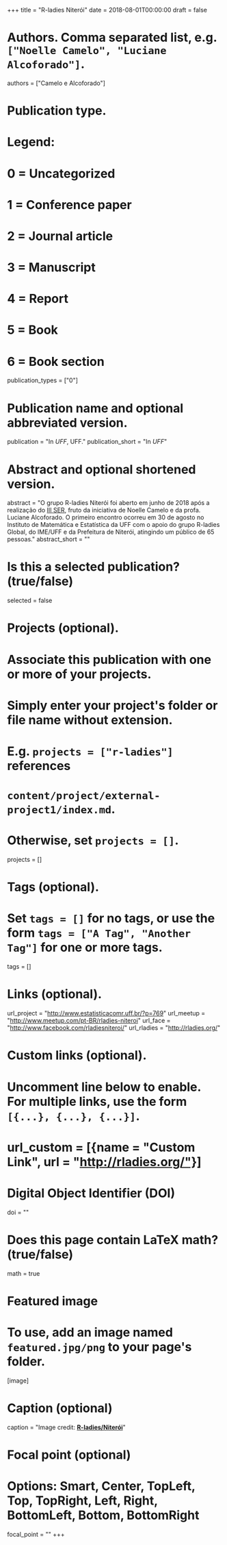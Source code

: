 +++
title = "R-ladies Niterói"
date = 2018-08-01T00:00:00
draft = false

# Authors. Comma separated list, e.g. `["Noelle Camelo", "Luciane Alcoforado"]`.
authors = ["Camelo e Alcoforado"]

# Publication type.
# Legend:
# 0 = Uncategorized
# 1 = Conference paper
# 2 = Journal article
# 3 = Manuscript
# 4 = Report
# 5 = Book
# 6 = Book section
publication_types = ["0"]

# Publication name and optional abbreviated version.
publication = "In *UFF*, UFF."
publication_short = "In *UFF*"

# Abstract and optional shortened version.
abstract = "O grupo R-ladies Niterói foi aberto em junho de 2018 após a realização do [III SER](www.ser.uff.br), fruto da iniciativa de Noelle Camelo e da profa. Luciane Alcoforado. O primeiro encontro ocorreu em 30 de agosto no Instituto de Matemática e Estatística da UFF com o apoio do grupo R-ladies Global, do IME/UFF e da Prefeitura de Niterói, atingindo um público de 65 pessoas."
abstract_short = ""

# Is this a selected publication? (true/false)
selected = false

# Projects (optional).
#   Associate this publication with one or more of your projects.
#   Simply enter your project's folder or file name without extension.
#   E.g. `projects = ["r-ladies"]` references 
#   `content/project/external-project1/index.md`.
#   Otherwise, set `projects = []`.
projects = []

# Tags (optional).
#   Set `tags = []` for no tags, or use the form `tags = ["A Tag", "Another Tag"]` for one or more tags.
tags = []

# Links (optional).
url_project = "http://www.estatisticacomr.uff.br/?p=769"
url_meetup = "http://www.meetup.com/pt-BR/rladies-niteroi"
url_face = "http://www.facebook.com/rladiesniteroi/"
url_rladies = "http://rladies.org/"


# Custom links (optional).
#   Uncomment line below to enable. For multiple links, use the form `[{...}, {...}, {...}]`.
# url_custom = [{name = "Custom Link", url = "http://rladies.org/"}]

# Digital Object Identifier (DOI)
doi = ""

# Does this page contain LaTeX math? (true/false)
math = true

# Featured image
# To use, add an image named `featured.jpg/png` to your page's folder. 
[image]
  # Caption (optional)
  caption = "Image credit: [**R-ladies/Niterói**](http://www.estatisticacomr.uff.br/wp-content/uploads/2018/09/R-ladies_Solucaoproblemas.png)"

  # Focal point (optional)
  # Options: Smart, Center, TopLeft, Top, TopRight, Left, Right, BottomLeft, Bottom, BottomRight
  focal_point = ""
+++

